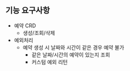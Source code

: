 ## 기능 요구사항
- 예약 CRD
  - 생성/조회/삭제
- 예외처리
  - 예약 생성 시 날짜와 시간이 같은 경우 예약 불가
    - 같은 날짜/시간의 예약이 있는지 조회
    - 커스텀 예외 리턴